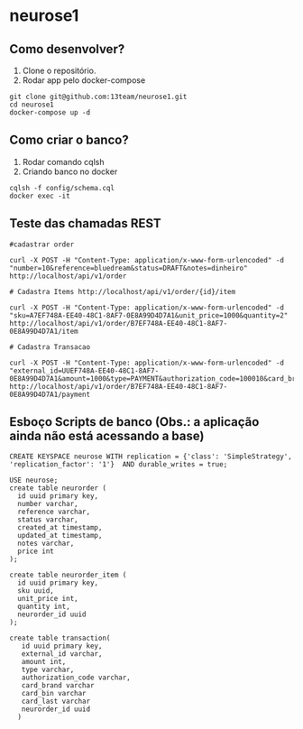 # neurose1

## Como desenvolver?

1. Clone o repositório.
2. Rodar app pelo docker-compose

```console
git clone git@github.com:13team/neurose1.git
cd neurose1
docker-compose up -d
```


## Como criar o banco?

1. Rodar comando cqlsh
2. Criando banco no docker

```console
cqlsh -f config/schema.cql
docker exec -it 
```

## Teste das chamadas REST

```
#cadastrar order

curl -X POST -H "Content-Type: application/x-www-form-urlencoded" -d "number=10&reference=bluedream&status=DRAFT&notes=dinheiro" http://localhost/api/v1/order

# Cadastra Items http://localhost/api/v1/order/{id}/item

curl -X POST -H "Content-Type: application/x-www-form-urlencoded" -d "sku=A7EF748A-EE40-48C1-8AF7-0E8A99D4D7A1&unit_price=1000&quantity=2" http://localhost/api/v1/order/B7EF748A-EE40-48C1-8AF7-0E8A99D4D7A1/item

# Cadastra Transacao

curl -X POST -H "Content-Type: application/x-www-form-urlencoded" -d "external_id=UUEF748A-EE40-48C1-8AF7-0E8A99D4D7A1&amount=1000&type=PAYMENT&authorization_code=100010&card_brand=VISA&card_bin=123465&card_last=1234" http://localhost/api/v1/order/B7EF748A-EE40-48C1-8AF7-0E8A99D4D7A1/payment
```


## Esboço Scripts de banco (Obs.: a aplicação ainda não está acessando a base)

```
CREATE KEYSPACE neurose WITH replication = {'class': 'SimpleStrategy', 'replication_factor': '1'}  AND durable_writes = true;

USE neurose;
create table neurorder (
  id uuid primary key,
  number varchar,
  reference varchar,
  status varchar,
  created_at timestamp,
  updated_at timestamp,
  notes varchar,
  price int
);

create table neurorder_item (
  id uuid primary key,
  sku uuid,
  unit_price int,
  quantity int,
  neurorder_id uuid
);

create table transaction(
   id uuid primary key,
   external_id varchar,
   amount int,
   type varchar,
   authorization_code varchar,
   card_brand varchar
   card_bin varchar
   card_last varchar
   neurorder_id uuid
  )

```
